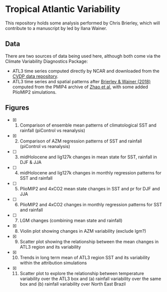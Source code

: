 # Tropical Atlantic Variability
This repository holds some analysis performed by Chris Brierley, which will contribute to a manuscript by led by Ilana Wainer.

## Data

There are two sources of data being used here, although both come via the Climate Variability Diagnostics Package:
  - ATL3 time series computed directly by NCAR and downloaded from the [CVDP data repository](https://www.cesm.ucar.edu/projects/cvdp/data-repository).
  - ATL3 time series and spatial patterns after [Brierley & Wainer (2018)](https://cp.copernicus.org/articles/14/1377/2018/) computed from the PMIP4 archive of [Zhao et al](https://gmd.copernicus.org/articles/15/2475/2022/gmd-15-2475-2022.html), with some added PlioMIP2 simulations.


## Figures
- [X] 1. Comparison of ensemble mean patterns of climatological SST and rainfall (piControl vs reanalysis)
- [X] 2. Comparison of AZM regression patterns of SST and rainfall (piControl vs reanalysis)
- [ ] 3. midHolocene and lig127k changes in mean state for SST, rainfall in DJF & JJA
- [ ] 4. midHolocene and lig127k changes in monthly regression patterns for SST and rainfall
- [ ] 5. PlioMIP2 and 4xCO2 mean state changes in SST and pr for DJF and JJA
- [ ] 6. PlioMIP2 and 4xCO2 changes in monthly regression patterns for SST and rainfall
- [ ] 7. LGM changes (combining mean state and rainfall)
- [X] 8. Violin plot showing changes in AZM variability (exclude lgm?)
- [X] 9. Scatter plot showing the relationship between the mean changes in ATL3 region and its variability
- [X] 10. Trends in long term mean of ATL3 region SST and its variability within the attribution simulations
- [X] 11. Scatter plot to explore the relationship between temperature variability over the ATL3 box and (a) rainfall variability over the same box and (b) rainfall variability over North East Brazil 